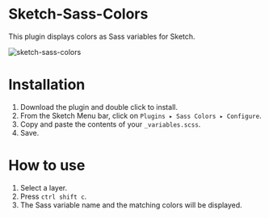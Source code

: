 # Sketch-Sass-Colors
This plugin displays colors as Sass variables for Sketch.

![sketch-sass-colors](https://cloud.githubusercontent.com/assets/124599/10825307/e7c0223e-7e7d-11e5-8ec3-60c633ea8ae6.png)

# Installation

1. Download the plugin and double click to install.
2. From the Sketch Menu bar, click on `Plugins ▸ Sass Colors ▸ Configure`.
3. Copy and paste the contents of your `_variables.scss`.
4. Save.

# How to use

1. Select a layer.
2. Press `ctrl shift c`.
3. The Sass variable name and the matching colors will be displayed.
